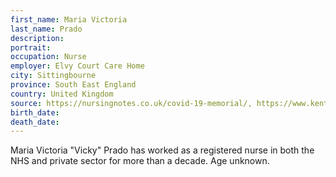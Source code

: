 ```yaml
---
first_name: Maria Victoria
last_name: Prado
description: 
portrait: 
occupation: Nurse
employer: Elvy Court Care Home
city: Sittingbourne
province: South East England
country: United Kingdom
source: https://nursingnotes.co.uk/covid-19-memorial/, https://www.kentlive.news/news/kent-news/kent-coronavirus-care-home-nurse-4090497
birth_date: 
death_date: 
---
```


Maria Victoria "Vicky" Prado has worked as a registered nurse in both the NHS and private sector for more than a decade. Age unknown.